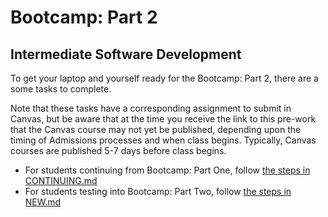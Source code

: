 # Bootcamp: Part 2
## Intermediate Software Development

To get your laptop and yourself ready for the Bootcamp: Part 2, there are a some tasks to complete. 

Note that these tasks have a corresponding assignment to submit in Canvas, but be aware that at the time you receive the link to this pre-work that the Canvas course may not yet be published, depending upon the timing of Admissions processes and when class begins. Typically, Canvas courses are published 5-7 days before class begins.

* For students continuing from Bootcamp: Part One, follow [the steps in CONTINUING.md](CONTINUING.md)
* For students testing into Bootcamp: Part Two, follow [the steps in NEW.md](NEW.md)